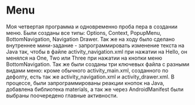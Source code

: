 # Menu
Моя четвертая программа и одновременно проба пера в создании меню. 
Были созданы все типы: Options, Context, PopupMenu, BottomNavigation, Navigation Drawer. 
Так же на ходу было сделано внутреннее мини-задание - запрограммировать изменение текста на Java так, чтобы в файле activity_navigation.xml при нажатии на Hello, он менялся на One, Two или Three при нажатии на кнопки меню BottomNavigation. 
Так же были созданы три ключевых файла с разными видами меню: кроме обычного activity_main.xml, созданного по дефолту, есть так же activity_navigation.xml и activity_drawer.xml. 
В процессе, были запрограммированы реакции кнопок на Java, добавлена библиотека materials, а так же через AndroidManifest были выбраны поочередено главные активности.
